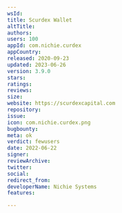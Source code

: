 ```yaml
---
wsId: 
title: Scurdex Wallet
altTitle: 
authors: 
users: 100
appId: com.nichie.curdex
appCountry: 
released: 2020-09-23
updated: 2023-06-26
version: 3.9.0
stars: 
ratings: 
reviews: 
size: 
website: https://scurdexcapital.com
repository: 
issue: 
icon: com.nichie.curdex.png
bugbounty: 
meta: ok
verdict: fewusers
date: 2022-06-22
signer: 
reviewArchive: 
twitter: 
social: 
redirect_from: 
developerName: Nichie Systems
features: 

---
```



